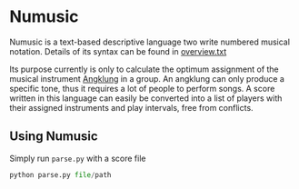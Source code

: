 # Numusic

Numusic is a text-based descriptive language two write numbered musical notation. Details of its syntax can be found in [overview.txt](https://github.com/ansharlubis/numusic/blob/master/overview.txt)

Its purpose currently is only to calculate the optimum assignment of the musical instrument [Angklung](https://en.wikipedia.org/wiki/Angklung) in a group. An angklung can only produce a specific tone, thus it requires a lot of people to perform songs. A score written in this language can easily be converted into a list of players with their assigned instruments and play intervals, free from conflicts.

## Using Numusic

Simply run `parse.py` with a score file

```python
python parse.py file/path
```




